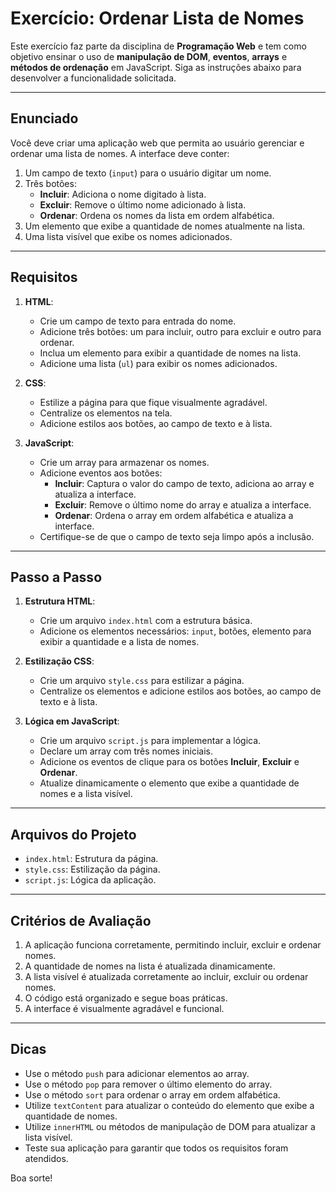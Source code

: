 # Exercício: Ordenar Lista de Nomes

Este exercício faz parte da disciplina de **Programação Web** e tem como objetivo ensinar o uso de **manipulação de DOM**, **eventos**, **arrays** e **métodos de ordenação** em JavaScript. Siga as instruções abaixo para desenvolver a funcionalidade solicitada.

---

## Enunciado

Você deve criar uma aplicação web que permita ao usuário gerenciar e ordenar uma lista de nomes. A interface deve conter:

1. Um campo de texto (`input`) para o usuário digitar um nome.
2. Três botões:
    - **Incluir**: Adiciona o nome digitado à lista.
    - **Excluir**: Remove o último nome adicionado à lista.
    - **Ordenar**: Ordena os nomes da lista em ordem alfabética.
3. Um elemento que exibe a quantidade de nomes atualmente na lista.
4. Uma lista visível que exibe os nomes adicionados.

---

## Requisitos

1. **HTML**:
    - Crie um campo de texto para entrada do nome.
    - Adicione três botões: um para incluir, outro para excluir e outro para ordenar.
    - Inclua um elemento para exibir a quantidade de nomes na lista.
    - Adicione uma lista (`ul`) para exibir os nomes adicionados.

2. **CSS**:
    - Estilize a página para que fique visualmente agradável.
    - Centralize os elementos na tela.
    - Adicione estilos aos botões, ao campo de texto e à lista.

3. **JavaScript**:
    - Crie um array para armazenar os nomes.
    - Adicione eventos aos botões:
        - **Incluir**: Captura o valor do campo de texto, adiciona ao array e atualiza a interface.
        - **Excluir**: Remove o último nome do array e atualiza a interface.
        - **Ordenar**: Ordena o array em ordem alfabética e atualiza a interface.
    - Certifique-se de que o campo de texto seja limpo após a inclusão.

---

## Passo a Passo

1. **Estrutura HTML**:
    - Crie um arquivo `index.html` com a estrutura básica.
    - Adicione os elementos necessários: `input`, botões, elemento para exibir a quantidade e a lista de nomes.

2. **Estilização CSS**:
    - Crie um arquivo `style.css` para estilizar a página.
    - Centralize os elementos e adicione estilos aos botões, ao campo de texto e à lista.

3. **Lógica em JavaScript**:
    - Crie um arquivo `script.js` para implementar a lógica.
    - Declare um array com três nomes iniciais.
    - Adicione os eventos de clique para os botões **Incluir**, **Excluir** e **Ordenar**.
    - Atualize dinamicamente o elemento que exibe a quantidade de nomes e a lista visível.

---

## Arquivos do Projeto

- `index.html`: Estrutura da página.
- `style.css`: Estilização da página.
- `script.js`: Lógica da aplicação.

---

## Critérios de Avaliação

1. A aplicação funciona corretamente, permitindo incluir, excluir e ordenar nomes.
2. A quantidade de nomes na lista é atualizada dinamicamente.
3. A lista visível é atualizada corretamente ao incluir, excluir ou ordenar nomes.
4. O código está organizado e segue boas práticas.
5. A interface é visualmente agradável e funcional.

---

## Dicas

- Use o método `push` para adicionar elementos ao array.
- Use o método `pop` para remover o último elemento do array.
- Use o método `sort` para ordenar o array em ordem alfabética.
- Utilize `textContent` para atualizar o conteúdo do elemento que exibe a quantidade de nomes.
- Utilize `innerHTML` ou métodos de manipulação de DOM para atualizar a lista visível.
- Teste sua aplicação para garantir que todos os requisitos foram atendidos.

Boa sorte!